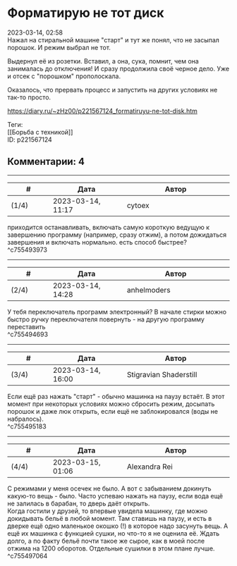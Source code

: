 Форматирую не тот диск
======================

  
2023-03-14, 02:58  
 Нажал на стиральной машине "старт" и тут же понял, что не засыпал порошок. И режим выбрал не тот.   
   
 Выдернул её из розетки. Вставил, а она, сука, помнит, чем она занималась до отключения! И сразу продолжила своё черное дело. Уже и отсек с "порошком" прополоскала.   
   
 Оказалось, что прервать процесс и запустить на других условиях не так-то просто.   
  
<https://diary.ru/~zHz00/p221567124_formatiruyu-ne-tot-disk.htm>  
  
Теги:  
[[Борьба с техникой]]  
ID: p221567124  


Комментарии: 4
--------------

  


---



|         #         |              Дата              |                     Автор                     |           ID           |
| --- | --- | --- | --- |
| (1/4) | 2023-03-14, 11:17 | cytoex | c755493973 |

  
 приходится останавливать, включать самую короткую ведущую к завершению программу (например, сразу отжим), а потом дожидаться завершения и включать нормально. есть способ быстрее?   
 ^c755493973

---



|         #         |              Дата              |                     Автор                     |           ID           |
| --- | --- | --- | --- |
| (2/4) | 2023-03-14, 14:28 | anhelmoders | c755494693 |

  
 У тебя переключатель программ электронный? В начале стирки можно быстро ручку переключателя повернуть - на другую программу переставить   
 ^c755494693

---



|         #         |              Дата              |                     Автор                     |           ID           |
| --- | --- | --- | --- |
| (3/4) | 2023-03-14, 16:00 | Stigravian Shaderstill | c755495183 |

  
 Если ещё раз нажать "старт" - обычно машинка на паузу встаёт. В этот момент при некоторых условиях можно сбросить режим, досыпать порошок и даже люк открыть, если ещё не заблокировался (воды не набралось).   
 ^c755495183

---



|         #         |              Дата              |                     Автор                     |           ID           |
| --- | --- | --- | --- |
| (4/4) | 2023-03-15, 01:06 | Alexandra Rei | c755497064 |

  
  С режимами у меня осечек не было. А вот с забыванием докинуть какую-то вещь - было. Часто успеваю нажать на паузу, если вода ещё не залилась в барабан, то дверь даёт открыть.   
 Когда гостили у друзей, то впервые увидела машинку, где можно докидывать бельё в любой момент. Там ставишь на паузу, и есть в дверке ещё одно маленькое окошко (!) в которое надо засунуть вещь. А ещё их машинка с функцией сушки, но что-то я не оценила её. Ждать долго, а по факту бельё почти такое же сырое, как в моей после отжима на 1200 оборотов. Отдельные сушилки в этом плане лучше.    
 ^c755497064